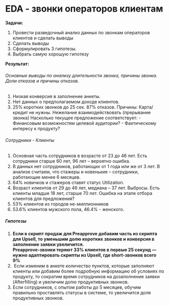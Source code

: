 # EDA  - звонки операторов клиентам

**Задачи:**
1. Провести разведочный анализ данных по звонкам операторов клиентов и сделать выводы
2. Сделать выводы
3. Сформулировать 3 гипотезы.
4. Выбрать самую хорошую гипотезу


**Результат:**

###### Основные выводы по анализу длительности звонка, причины звонка. Доли отказов и причины отказов.
1. Низкая конверсия в заполнение анкеты.
2. Нет данных о предполагаемом доходе клиентов.
3. 25% коротких звонков до 25 сек. 87% отказов. Причины:  Карта/кредит не нужны. Нежелание взаимодействовать (прерывание звонка)
Насколько текущее предложение соответствует: - Финансовым возможностям целевой аудитории? - Фактическому интересу к продукту?
###### Сотрудники - Клиенты
1. Основная часть сотрудников в возрасте от 23 до 46 лет. Есть сотрудники старше 60 лет, 96 лет – вероятно ошибка.   
2. В данных нет сотрудников, работающих от 1 года или же от 3 лет. В анализе считаем, что стажеры и новенькие – сотрудники, работающие менее 6 месяцев.  
3. 64% новичков и стажеров ставят статус Utilization.  
4. Возраст клиентов от 29 до 46 лет,  медиана – 37 лет. Выбросы. Есть клиенты младше 18 лет, старше 70 лет. Ошибка на этапе отбора клиентов для предложения?
5. 53% клиентов из городов не-миллионников
6. 53.6% клиентов  мужского пола, 46.4% - женского.
   
##### Гипотезы
1.  **Если в скрипт продаж для Preapprove  добавим часть из скрипта для Upsell, то уменьшим долю коротких звонков и конверсия в заполнение заявки увеличится.  
Preapprove-звонки теряют 33% клиентов в первые  25 секунд — нужно адаптировать скрипты из Upsell, где short-звонков всего 9%**
2.  Если изменим в анкете количество пунктов, которые заполняют клиенты или добавим более подробную информацию об условиях по продукту, то сократим время сотрудников на дозаполнение заявки (Afterfilling) и увеличим долю продуктивных звонков.  
4.  Если сотрудников, с опытом работы до 5 месяцев, обучим правильно проставлять статусы в системе, то увеличится доля продуктивных звонков.   
